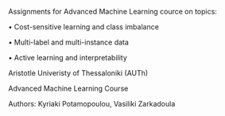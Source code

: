 Assignments for Advanced Machine Learning cource on topics:

• Cost-sensitive learning and class imbalance

• Multi-label and multi-instance data

• Active learning and interpretability


Aristotle Univeristy of Thessaloniki (AUTh) 

Advanced Machine Learning Course

Authors: Kyriaki Potamopoulou, Vasiliki Zarkadoula
